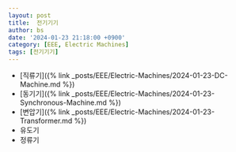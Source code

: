 ```yaml
---
layout: post
title:  전기기기
author: bs
date: '2024-01-23 21:18:00 +0900'
category: [EEE, Electric Machines]
tags: [전기기기]
---
```


- [직류기]({% link _posts/EEE/Electric-Machines/2024-01-23-DC-Machine.md %})
- [동기기]({% link _posts/EEE/Electric-Machines/2024-01-23-Synchronous-Machine.md %})
- [변압기]({% link _posts/EEE/Electric-Machines/2024-01-23-Transformer.md %})
- 유도기
- 정류기